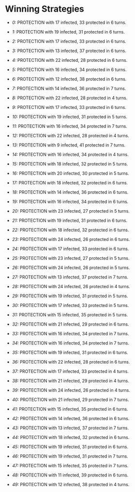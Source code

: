 # Winning Strategies

* _0:_ PROTECTION with 17 infected, 33 protected in 6 turns.


* _1:_ PROTECTION with 19 infected, 31 protected in 6 turns.


* _2:_ PROTECTION with 17 infected, 33 protected in 6 turns.


* _3:_ PROTECTION with 13 infected, 37 protected in 6 turns.


* _4:_ PROTECTION with 22 infected, 28 protected in 6 turns.


* _5:_ PROTECTION with 16 infected, 34 protected in 6 turns.


* _6:_ PROTECTION with 12 infected, 38 protected in 6 turns.


* _7:_ PROTECTION with 14 infected, 36 protected in 7 turns.


* _8:_ PROTECTION with 22 infected, 28 protected in 4 turns.


* _9:_ PROTECTION with 17 infected, 33 protected in 6 turns.


* _10:_ PROTECTION with 19 infected, 31 protected in 5 turns.


* _11:_ PROTECTION with 16 infected, 34 protected in 7 turns.


* _12:_ PROTECTION with 22 infected, 28 protected in 4 turns.


* _13:_ PROTECTION with 9 infected, 41 protected in 7 turns.


* _14:_ PROTECTION with 16 infected, 34 protected in 4 turns.


* _15:_ PROTECTION with 18 infected, 32 protected in 5 turns.


* _16:_ PROTECTION with 20 infected, 30 protected in 5 turns.


* _17:_ PROTECTION with 18 infected, 32 protected in 6 turns.


* _18:_ PROTECTION with 14 infected, 36 protected in 6 turns.


* _19:_ PROTECTION with 16 infected, 34 protected in 6 turns.


* _20:_ PROTECTION with 23 infected, 27 protected in 5 turns.


* _21:_ PROTECTION with 19 infected, 31 protected in 6 turns.


* _22:_ PROTECTION with 18 infected, 32 protected in 6 turns.


* _23:_ PROTECTION with 24 infected, 26 protected in 6 turns.


* _24:_ PROTECTION with 17 infected, 33 protected in 6 turns.


* _25:_ PROTECTION with 23 infected, 27 protected in 5 turns.


* _26:_ PROTECTION with 24 infected, 26 protected in 5 turns.


* _27:_ PROTECTION with 13 infected, 37 protected in 7 turns.


* _28:_ PROTECTION with 24 infected, 26 protected in 4 turns.


* _29:_ PROTECTION with 19 infected, 31 protected in 5 turns.


* _30:_ PROTECTION with 17 infected, 33 protected in 5 turns.


* _31:_ PROTECTION with 15 infected, 35 protected in 5 turns.


* _32:_ PROTECTION with 21 infected, 29 protected in 6 turns.


* _33:_ PROTECTION with 16 infected, 34 protected in 7 turns.


* _34:_ PROTECTION with 16 infected, 34 protected in 7 turns.


* _35:_ PROTECTION with 19 infected, 31 protected in 6 turns.


* _36:_ PROTECTION with 22 infected, 28 protected in 6 turns.


* _37:_ PROTECTION with 17 infected, 33 protected in 4 turns.


* _38:_ PROTECTION with 21 infected, 29 protected in 4 turns.


* _39:_ PROTECTION with 24 infected, 26 protected in 4 turns.


* _40:_ PROTECTION with 21 infected, 29 protected in 7 turns.


* _41:_ PROTECTION with 15 infected, 35 protected in 6 turns.


* _42:_ PROTECTION with 14 infected, 36 protected in 6 turns.


* _43:_ PROTECTION with 13 infected, 37 protected in 7 turns.


* _44:_ PROTECTION with 18 infected, 32 protected in 6 turns.


* _45:_ PROTECTION with 19 infected, 31 protected in 6 turns.


* _46:_ PROTECTION with 19 infected, 31 protected in 7 turns.


* _47:_ PROTECTION with 15 infected, 35 protected in 7 turns.


* _48:_ PROTECTION with 11 infected, 39 protected in 6 turns.


* _49:_ PROTECTION with 12 infected, 38 protected in 4 turns.


